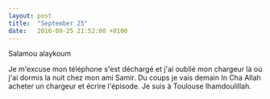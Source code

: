 ```yaml
---
layout: post
title:  "September 25"
date:   2016-09-25 21:52:00 +0100
---
```


Salamou alaykoum

Je m'excuse mon téléphone s'est déchargé et j'ai oublié mon chargeur là où j'ai dormis la nuit chez mon ami Samir. Du coups je vais demain In Cha Allah acheter un chargeur et écrire l'épisode. Je suis à Toulouse lhamdoulillah.